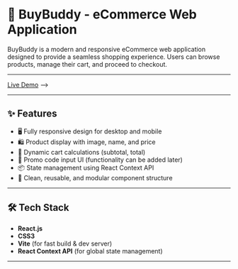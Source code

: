 # 🛒 BuyBuddy - eCommerce Web Application

BuyBuddy is a modern and responsive eCommerce web application designed to provide a seamless shopping experience. Users can browse products, manage their cart, and proceed to checkout.

---

<!--
## 🚀 Live Preview

<!-- Replace this link when deployed -->

[Live Demo](https://your-live-site-link.com) -->

---

## ✨ Features

- 🖥 Fully responsive design for desktop and mobile
- 🛍 Product display with image, name, and price
- 🧮 Dynamic cart calculations (subtotal, total)
- 🎁 Promo code input UI (functionality can be added later)
- 📦 State management using React Context API
- 💅 Clean, reusable, and modular component structure

---

## 🛠 Tech Stack

- **React.js**
- **CSS3**
- **Vite** (for fast build & dev server)
- **React Context API** (for global state management)

---
